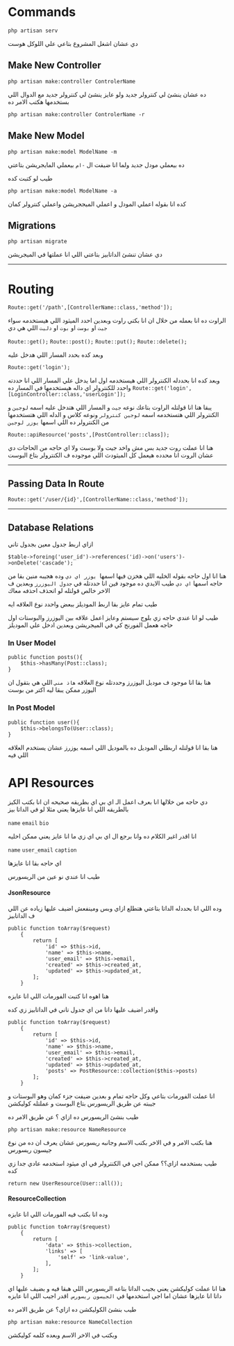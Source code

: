 # Commands

``php artisan serv``

دي عشان اشغل المشروع بتاعي علي اللوكل هوست 

## Make New Controller

``php artisan make:controller ControlerName``

ده عشان ينشئ لي كنترولر جديد ولو عايز ينشئ لي كنترولر جديد مع الدوال اللي بستخدمها هكتب الامر ده

``php artisan make:controller ControlerName -r``

## Make New Model

``php artisan make:model ModelName -m``

ده بيعملي مودل جديد ولما انا ضيفت ال `-ام` بيعملي المايجريشن بتاعتي 

طيب لو كتبت كده

``php artisan make:model ModelName -a``

كده انا بقوله اعملي المودل و اعملي الميججريشن واعملي كنترولر كمان


## Migrations

``php artisan migrate``

دي عشان تنشئ الداتابيز بتاعتي اللي انا عملتها في الميجريشن

-----

# Routing

```Route::get('/path',[ControllerName::class,'method']);```

الراوت ده انا بعمله من خلال ان انا بكتي راوت وبعدين احدد الميثود اللي هيستخدمه سواء `جيت` او `بوست` او `بوت` او `دليت`
اللي هي دي

```Route::get();``` 
```Route::post();```
```Route::put();```
```Route::delete();```

وبعد كده بحدد المسار اللي هدخل عليه 

```Route::get('login');``` 

 وبعد كده انا بحددله الكنترولر اللي هيستخدمه اول اما يدخل علي المسار اللي انا حددته واحدد للكنترولر اي داله هيستخدمها في المسار ده
 ```Route::get('login',[LoginController::class,'userLogin']);```

يبقا هنا انا قولتله الراوت بتاعك نوعه `جيت` و المسار اللي هتدخل عليه اسمه `لوجين`
و الكنترولر اللي هتستخدمه اسمه `لوجين كنترولر` ونوعه كلاس
و الدله اللي هتستخدمها من الكنترولر ده اللي اسمها `يوزر لوجين`

```Route::apiResource('posts',[PostController::class]);```

هنا انا عملت روت جديد بس مش واخد جيت ولا بوست ولا اي حاجه من الحاجات دي عشان الروت انا محدده هيعمل كل الميثودث اللي  موجوده ف الكنترولر بتاع البوست  

-----
## Passing Data In Route

```Route::get('/user/{id}',[ControllerName::class,'method']);```

-----
## Database Relations

ازاي اربط جدول معين بجدول تاني

```$table->foreing('user_id')->references('id)->on('users')->onDelete('cascade');```

هنا انا اول حاجه بقوله الخليه اللي هخزن فيها اسمها` يوزر اي دي` وده هجيبه منين بقا من حاجه اسمها `اي دي` طيب الايدي ده موجود فين انا حددتله في `جدول اليوزرز` وبعدين ف الاخر خالص قولتله لو اتحذف احذفه معاك 


طيب تمام عايز بقا اربط الموديلز ببعض واحدد نوع العلاقه ايه

طيب لو انا عندي حاجه زي بلوج سيستم وعايز اعمل علاقه بين اليوزرز والبوستات
اول حاجه هعمل الفورنج كي في الميجريشن وبعدين ادخل علي الموديلز

### In User Model
```
public function posts(){
    $this->hasMany(Post::class);
}
```

هنا بقا انا موجود ف موديل اليوزرز وحددتله نوع العلاقه `هاذ مني` اللي هي بتقول ان اليوزر ممكن يبقا ليه اكتر من بوست

### In Post Model
```
public function user(){
    $this->belongsTo(User::class);
}
```

هنا بقا انا قولتله اربطلي الموديل ده بالموديل اللي اسمه يوزرز عشان يستخدم العلاقه اللي فيه


# API Resources
دي حاجه من خلالها انا بعرف اعمل الـ اي بي اي بطريقه صحيحه ان انا بكتب الكيز بالطريقه اللي انا عايزها 
يعني مثلا لو في الداتا بيز 

`name`  `email`  `bio`

انا اقدر اغير الكلام ده وانا برجع ال اي بي اي زي ما انا عايز يعني ممكن اخليه
 
`name`  `user_email`  `caption`

اي حاجه بقا انا عايزها 

طيب انا عندي نو عين من الريسورس 

#### JsonResource
وده اللي انا بحددله الداتا بتاعتي هتطلع ازاي وبس ومينفعش اضيف عليها زياده عن اللي ف الداتابيز

```
public function toArray($request)
    {
        return [
            'id' => $this->id,
            'name' => $this->name,
            'user_email' => $this->email,
            'created' => $this->created_at,
            'updated' => $this->updated_at,
        ];
    }
```

هنا اهوه انا كتبت الفورمات اللي انا عايزه 

واقدر اضيف عليها داتا من اي جدول تاني في الداتابيز زي كده

```
public function toArray($request)
    {
        return [
            'id' => $this->id,
            'name' => $this->name,
            'user_email' => $this->email,
            'created' => $this->created_at,
            'updated' => $this->updated_at,
            'posts' => PostResource::collection($this->posts)
        ];
    }
```

انا عملت الفورمات بتاعي وكل حاجه تمام و بعدين ضيفت جزء كمان وهو البوستات و جيبته عن طريق الريسورس بتاع البوست و عملتله كوليكشن

طيب بنشئ الريسورس ده ازاي ؟ عن طريق الامر ده

```php artisan make:resource NameResource```

هنا بكتب الامر و في الاخر بكتب الاسم وجانبه ريسورس عشان يعرف ان ده من نوع جيسون ريسورس

طيب بستخدمه ازاي؟؟
ممكن اجي في الكنترولر في اي ميثود استخدمه عادي جدا زي كده

```
return new UserResource(User::all());
```
#### ResourceCollection
وده انا بكتب فيه الفورمات اللي انا عايزه 

```
public function toArray($request)
    {
        return [
            'data' => $this->collection,
            'links' => [
                'self' => 'link-value',
            ],
        ];
    }
```

هنا انا عملت كوليكشن يعني بجيب الداتا بتاعه الريسورس اللي هبقا فيه و بضيف عليها اي داتا انا عايزها 
عشان اما اجي استخدمها في `الجيسون ريسورس `اقدر اجيب اللي انا عايزه

طيب بنشئ الكوليكشن ده ازاي؟ عن طريق الامر ده

```php artisan make:resource NameCollection```

وبكتب في الاخر الاسم وبعده كلمه كوليكشن








